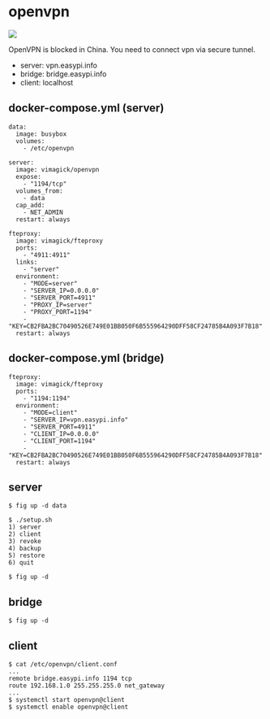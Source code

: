 openvpn
=======

![](https://badge.imagelayers.io/vimagick/openvpn:latest.svg)

OpenVPN is blocked in China. You need to connect vpn via secure tunnel.

- server: vpn.easypi.info
- bridge: bridge.easypi.info
- client: localhost

## docker-compose.yml (server)

```
data:
  image: busybox
  volumes:
    - /etc/openvpn

server:
  image: vimagick/openvpn
  expose:
    - "1194/tcp"
  volumes_from:
    - data
  cap_add:
    - NET_ADMIN
  restart: always

fteproxy:
  image: vimagick/fteproxy
  ports:
    - "4911:4911"
  links:
    - "server"
  environment:
    - "MODE=server"
    - "SERVER_IP=0.0.0.0"
    - "SERVER_PORT=4911"
    - "PROXY_IP=server"
    - "PROXY_PORT=1194"
    - "KEY=CB2FBA2BC70490526E749E01BB050F6B555964290DFF58CF24785B4A093F7B18"
  restart: always
```

## docker-compose.yml (bridge)

```
fteproxy:
  image: vimagick/fteproxy
  ports:
    - "1194:1194"
  environment:
    - "MODE=client"
    - "SERVER_IP=vpn.easypi.info"
    - "SERVER_PORT=4911"
    - "CLIENT_IP=0.0.0.0"
    - "CLIENT_PORT=1194"
    - "KEY=CB2FBA2BC70490526E749E01BB050F6B555964290DFF58CF24785B4A093F7B18"
  restart: always
```

## server

```
$ fig up -d data

$ ./setup.sh
1) server
2) client
3) revoke
4) backup
5) restore
6) quit

$ fig up -d
```

## bridge

```
$ fig up -d
```

## client

```
$ cat /etc/openvpn/client.conf
...
remote bridge.easypi.info 1194 tcp
route 192.168.1.0 255.255.255.0 net_gateway
...
$ systemctl start openvpn@client
$ systemctl enable openvpn@client
```
